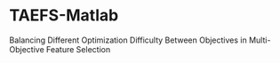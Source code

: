 # TAEFS-Matlab
Balancing Different Optimization Difficulty Between Objectives in Multi-Objective Feature Selection
